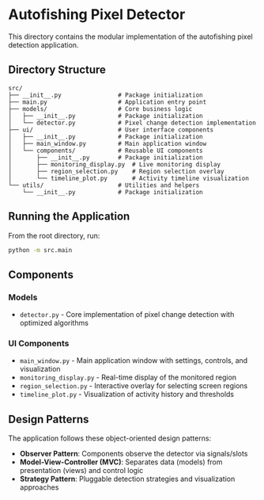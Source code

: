 # Autofishing Pixel Detector

This directory contains the modular implementation of the autofishing pixel detection application.

## Directory Structure

```
src/
├── __init__.py                # Package initialization
├── main.py                    # Application entry point
├── models/                    # Core business logic
│   ├── __init__.py            # Package initialization
│   └── detector.py            # Pixel change detection implementation
├── ui/                        # User interface components
│   ├── __init__.py            # Package initialization
│   ├── main_window.py         # Main application window
│   └── components/            # Reusable UI components
│       ├── __init__.py        # Package initialization
│       ├── monitoring_display.py  # Live monitoring display
│       ├── region_selection.py    # Region selection overlay
│       └── timeline_plot.py       # Activity timeline visualization
└── utils/                     # Utilities and helpers
    └── __init__.py            # Package initialization
```

## Running the Application

From the root directory, run:

```bash
python -m src.main
```

## Components

### Models
- `detector.py` - Core implementation of pixel change detection with optimized algorithms

### UI Components
- `main_window.py` - Main application window with settings, controls, and visualization
- `monitoring_display.py` - Real-time display of the monitored region
- `region_selection.py` - Interactive overlay for selecting screen regions
- `timeline_plot.py` - Visualization of activity history and thresholds

## Design Patterns

The application follows these object-oriented design patterns:
- **Observer Pattern**: Components observe the detector via signals/slots
- **Model-View-Controller (MVC)**: Separates data (models) from presentation (views) and control logic
- **Strategy Pattern**: Pluggable detection strategies and visualization approaches 